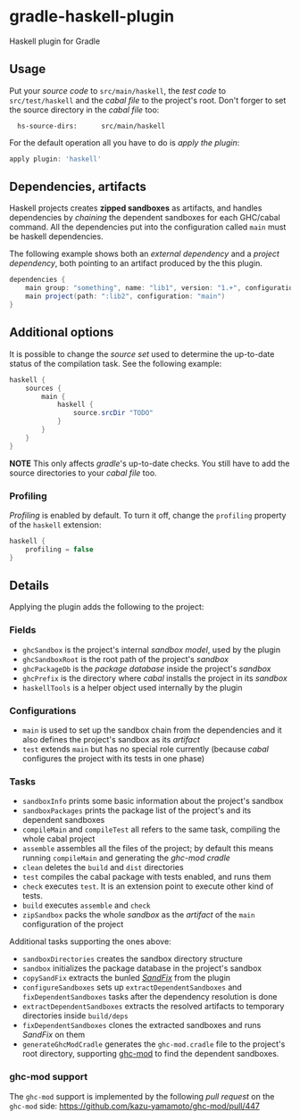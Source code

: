 # gradle-haskell-plugin
Haskell plugin for Gradle

## Usage

Put your _source code_ to `src/main/haskell`, the _test code_ to `src/test/haskell` and the _cabal file_ to the project's root.
Don't forger to set the source directory in the _cabal file_ too:
```
  hs-source-dirs:      src/main/haskell
```

For the default operation all you have to do is _apply the plugin_:

```groovy
apply plugin: 'haskell'
```

## Dependencies, artifacts
Haskell projects creates **zipped sandboxes** as artifacts, and handles dependencies by *chaining* the dependent sandboxes for each GHC/cabal command.
All the dependencies put into the configuration called `main` must be haskell dependencies.

The following example shows both an _external dependency_ and a _project dependency_, both pointing to an artifact produced by the this plugin.

```groovy
dependencies {
    main group: "something", name: "lib1", version: "1.+", configuration: 'main'
    main project(path: ":lib2", configuration: "main")
}

```

## Additional options
It is possible to change the _source set_ used to determine the up-to-date status of the compilation task.
See the following example:

```groovy
haskell {
    sources {
        main {
            haskell {
                source.srcDir "TODO"
            }
        }
    }
}
```

**NOTE** This only affects _gradle_'s up-to-date checks. You still have to add the source directories to your _cabal file_ too.

### Profiling
_Profiling_ is enabled by default. To turn it off, change the `profiling` property of the `haskell` extension:

```groovy
haskell {
    profiling = false
}
```

## Details
Applying the plugin adds the following to the project:

### Fields

- `ghcSandbox` is the project's internal _sandbox model_, used by the plugin
- `ghcSandboxRoot` is the root path of the project's _sandbox_
- `ghcPackageDb` is the _package database_ inside the project's _sandbox_
- `ghcPrefix` is the directory where _cabal_ installs the project in its _sandbox_
- `haskellTools` is a helper object used internally by the plugin

### Configurations

- `main` is used to set up the sandbox chain from the dependencies and it also defines the project's sandbox as its _artifact_
- `test` extends `main` but has no special role currently (because _cabal_ configures the project with its tests in one phase)

### Tasks

- `sandboxInfo` prints some basic information about the project's sandbox
- `sandboxPackages` prints the package list of the project's and its dependent sandboxes
- `compileMain` and `compileTest` all refers to the same task, compiling the whole cabal project
- `assemble` assembles all the files  of the project; by default this means running `compileMain` and generating the _ghc-mod cradle_
- `clean` deletes the `build` and `dist` directories
- `test` compiles the cabal package with tests enabled, and runs them
- `check` executes `test`. It is an extension point to execute other kind of tests.
- `build` executes `assemble` and `check`
- `zipSandbox` packs the whole _sandbox_ as the _artifact_ of the `main` configuration of the project

Additional tasks supporting the ones above:
- `sandboxDirectories` creates the sandbox directory structure
- `sandbox` initializes the package database in the project's sandbox
- `copySandFix` extracts the bunled [_SandFix_](https://github.com/exFalso/sandfix) from the plugin
- `configureSandboxes` sets up `extractDependentSandboxes` and `fixDependentSandboxes` tasks after the dependency resolution is done
- `extractDependentSandboxes` extracts the resolved artifacts to temporary directories inside `build/deps`
- `fixDependentSandboxes` clones the extracted sandboxes and runs _SandFix_ on them
- `generateGhcModCradle` generates the `ghc-mod.cradle` file to the project's root directory, supporting [ghc-mod](http://www.mew.org/~kazu/proj/ghc-mod/en/) to find the dependent sandboxes.

### ghc-mod support
The `ghc-mod` support is implemented by the following _pull request_ on the `ghc-mod` side:
https://github.com/kazu-yamamoto/ghc-mod/pull/447
